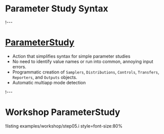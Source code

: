# Parameter Study Syntax

!---

# [ParameterStudy](ParameterStudy/index.md)

- Action that simplifies syntax for simple parameter studies
- No need to identify value names or run into common, annoying input errors.
- Programmatic creation of `Samplers`, `Distributions`, `Controls`, `Transfers`, `Reporters`, and `Outputs` objects.
- Automatic multiapp mode detection

!---

# Workshop ParameterStudy

!listing examples/workshop/step05.i
         style=font-size:80%
